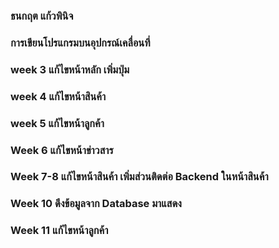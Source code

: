 ### ธนกฤต แก้วพินิจ
### การเขียนโปรแกรมบนอุปกรณ์เคลื่อนที่


### week 3 แก้ไขหน้าหลัก เพิ่มปุ่ม
### week 4 แก้ไขหน้าสินค้า
### week 5 แก้ไขหน้าลูกค้า
### Week 6 แก้ไขหน้าข่าวสาร
### Week 7-8 แก้ไขหน้าสินค้า เพิ่มส่วนติดต่อ Backend ในหน้าสินค้า
### Week 10 ดึงข้อมูลจาก Database มาแสดง
### Week 11 แก้ไขหน้าลูกค้า
